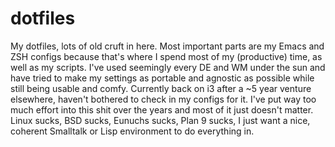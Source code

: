 dotfiles
========

My dotfiles, lots of old cruft in here.  Most important parts are my
Emacs and ZSH configs because that's where I spend most of my
(productive) time, as well as my scripts.  I've used seemingly every
DE and WM under the sun and have tried to make my settings as portable
and agnostic as possible while still being usable and comfy.
Currently back on i3 after a ~5 year venture elsewhere, haven't
bothered to check in my configs for it.  I've put way too much effort
into this shit over the years and most of it just doesn't matter.
Linux sucks, BSD sucks, Eunuchs sucks, Plan 9 sucks, I just want a
nice, coherent Smalltalk or Lisp environment to do everything in.

